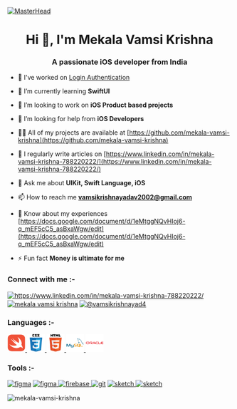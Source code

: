[![MasterHead](https://insights.dice.com/wp-content/uploads/2018/06/Xcode-Mac-iPad-Apple-Dice.png)](https://github.com/mekala-vamsi-krishna)
<h1 align="center">Hi 👋, I'm Mekala Vamsi Krishna</h1>
<h3 align="center">A passionate iOS developer from India</h3>

- 🔭 I've worked on [Login Authentication](https://github.com/mekala-vamsi-krishna/Login-Authentication)

- 🌱 I’m currently learning **SwiftUI**

- 👯 I’m looking to work on **iOS Product based projects**

- 🤝 I’m looking for help from **iOS Developers**

- 👨‍💻 All of my projects are available at [https://github.com/mekala-vamsi-krishna](https://github.com/mekala-vamsi-krishna)

- 📝 I regularly write articles on [https://www.linkedin.com/in/mekala-vamsi-krishna-788220222/](https://www.linkedin.com/in/mekala-vamsi-krishna-788220222/)

- 💬 Ask me about **UIKit, Swift Language, iOS**

- 📫 How to reach me **vamsikrishnayadav2002@gmail.com**

- 📄 Know about my experiences [https://docs.google.com/document/d/1eMtggNQvHIoj6-q_mEF5cC5_asBxaWgw/edit](https://docs.google.com/document/d/1eMtggNQvHIoj6-q_mEF5cC5_asBxaWgw/edit)

- ⚡ Fun fact **Money is ultimate for me**

<h3 align="left">Connect with me :-</h3>
<p align="left">
<a href="https://linkedin.com/in/https://www.linkedin.com/in/mekala-vamsi-krishna-788220222/" target="blank"><img align="center" src="https://raw.githubusercontent.com/rahuldkjain/github-profile-readme-generator/master/src/images/icons/Social/linked-in-alt.svg" alt="https://www.linkedin.com/in/mekala-vamsi-krishna-788220222/" height="30" width="40" /></a>
<a href="https://stackoverflow.com/users/mekala vamsi krishna" target="blank"><img align="center" src="https://raw.githubusercontent.com/rahuldkjain/github-profile-readme-generator/master/src/images/icons/Social/stack-overflow.svg" alt="mekala vamsi krishna" height="30" width="40" /></a>
<a href="https://www.hackerrank.com/@vamsikrishnayad4" target="blank"><img align="center" src="https://raw.githubusercontent.com/rahuldkjain/github-profile-readme-generator/master/src/images/icons/Social/hackerrank.svg" alt="@vamsikrishnayad4" height="30" width="40" /></a>
</p>

<h3 align="left">Languages :- </h3>
<p align="left"> <a href="https://developer.apple.com/swift/" target="_blank" rel="noreferrer"> <img src="https://raw.githubusercontent.com/devicons/devicon/master/icons/swift/swift-original.svg" alt="swift" width="40" height="40"/> </a> <a href="https://www.w3schools.com/css/" target="_blank" rel="noreferrer"> <img src="https://raw.githubusercontent.com/devicons/devicon/master/icons/css3/css3-original-wordmark.svg" alt="css3" width="40" height="40"/> </a> <a href="https://www.w3.org/html/" target="_blank" rel="noreferrer"> <img src="https://raw.githubusercontent.com/devicons/devicon/master/icons/html5/html5-original-wordmark.svg" alt="html5" width="40" height="40"/> </a> <a href="https://www.mysql.com/" target="_blank" rel="noreferrer"> <img src="https://raw.githubusercontent.com/devicons/devicon/master/icons/mysql/mysql-original-wordmark.svg" alt="mysql" width="40" height="40"/> </a> <a href="https://www.oracle.com/" target="_blank" rel="noreferrer"> <img src="https://raw.githubusercontent.com/devicons/devicon/master/icons/oracle/oracle-original.svg" alt="oracle" width="40" height="40"/></a>
</p> 

<h3 align="left">Tools :-</h3>
<a href="" target="_blank" rel="noreferrer"> <img src="https://www.vectorlogo.zone/logos/apple_xcode/apple_xcode-ar21.svg" alt="figma" width="100" height="40"/></a> <a href="https://www.figma.com/" target="_blank" rel="noreferrer"> <img src="https://www.vectorlogo.zone/logos/figma/figma-icon.svg" alt="figma" width="40" height="40"/> </a> <a href="https://firebase.google.com/" target="_blank" rel="noreferrer"> <img src="https://www.vectorlogo.zone/logos/firebase/firebase-icon.svg" alt="firebase" width="40" height="40"/> </a> <a href="https://git-scm.com/" target="_blank" rel="noreferrer"> <img src="https://www.vectorlogo.zone/logos/git-scm/git-scm-icon.svg" alt="git" width="40" height="40"/></a> <a href="https://www.sketch.com/" target="_blank" rel="noreferrer"> <img src="https://www.vectorlogo.zone/logos/sketchapp/sketchapp-icon.svg" alt="sketch" width="40" height="40"/> </a> <a href="https://www.postman.com/" target="_blank" rel="noreferrer"> <img src="https://www.vectorlogo.zone/logos/getpostman/getpostman-ar21.svg" alt="sketch" width="60" height="40"/> </a> 

<p><img align="center" src="https://github-readme-streak-stats.herokuapp.com/?user=mekala-vamsi-krishna&" alt="mekala-vamsi-krishna" /></p>
